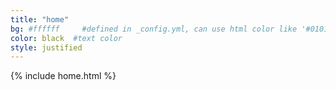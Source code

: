 ```yaml
---
title: "home"
bg: #ffffff     #defined in _config.yml, can use html color like '#010101'
color: black  #text color
style: justified
---
```


{% include home.html %}
